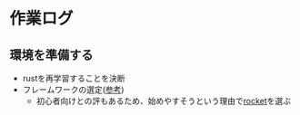 # 作業ログ

## 環境を準備する

- rustを再学習することを決断
- フレームワークの選定([参考](https://zenn.dev/masaya0521/articles/44ee11c0e266d9))
  - 初心者向けとの評もあるため、始めやすそうという理由で[rocket](https://rocket.rs/)を選ぶ